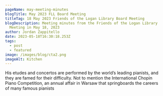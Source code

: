 ```yaml
---
pageName: may-meeting-minutes
blogTitle: May 2023 FLL Board Meeting
titleTag: 18 May 2023 Friends of the Logan Library Board Meeting
blogDescription: Meeting minutes from the Friends of the Logan Library Board
  Meeting in May 18, 2023
author: Jordan Zappitello
date: 2023-05-18T16:30:18.253Z
tags:
  - post
  - featured
image: /images/blog/cta2.png
imageAlt: Kitchen
---
```

His etudes and concertos are performed by the world’s leading pianists, and they are famed for their difficulty. Not to mention the International Chopin Piano Competition, an annual affair in Warsaw that springboards the careers of many famous pianists